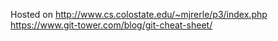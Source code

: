 Hosted on http://www.cs.colostate.edu/~mjrerle/p3/index.php
https://www.git-tower.com/blog/git-cheat-sheet/
